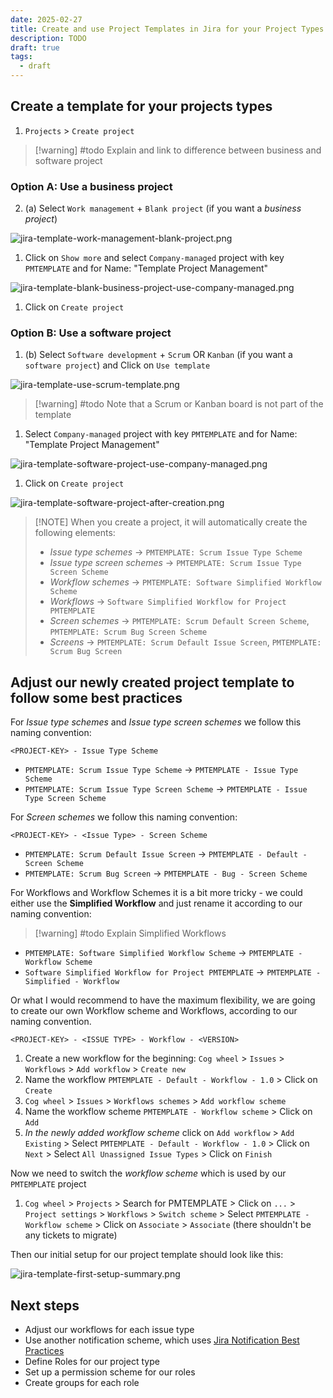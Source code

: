```yaml
---
date: 2025-02-27
title: Create and use Project Templates in Jira for your Project Types
description: TODO
draft: true
tags:
  - draft
---
```


## Create a template for your projects types

1. `Projects` > `Create project` 

> [!warning] #todo Explain and link to difference between business and software project

### Option A: Use a business project

2. (a) Select `Work management` + `Blank project` (if you want a *business project*)

![jira-template-work-management-blank-project.png](/images/jira-template-work-management-blank-project.png)

1. Click on `Show more` and select `Company-managed` project with key `PMTEMPLATE`
   and for Name: "Template Project Management"

![jira-template-blank-business-project-use-company-managed.png](/images/jira-template-blank-business-project-use-company-managed.png)

1. Click on `Create project`

### Option B: Use a software project

1. (b) Select `Software development` + `Scrum` OR `Kanban` (if you want a `software project`)
   and Click on `Use template`

![jira-template-use-scrum-template.png](/images/jira-template-use-scrum-template.png)

> [!warning] #todo Note that a Scrum or Kanban board is not part of the template

1. Select `Company-managed` project with key `PMTEMPLATE`
   and for Name: "Template Project Management"

![jira-template-software-project-use-company-managed.png](/images/jira-template-software-project-use-company-managed.png)

1. Click on `Create project`

![jira-template-software-project-after-creation.png](/images/jira-template-software-project-after-creation.png)

> [!NOTE] When you create a project, it will automatically create the following elements:
>
> - *Issue type schemes* -> `PMTEMPLATE: Scrum Issue Type Scheme`
> - *Issue type screen schemes* -> `PMTEMPLATE: Scrum Issue Type Screen Scheme`
> - *Workflow schemes* -> `PMTEMPLATE: Software Simplified Workflow Scheme`
> - *Workflows* -> `Software Simplified Workflow for Project PMTEMPLATE`
> - *Screen schemes* -> `PMTEMPLATE: Scrum Default Screen Scheme`, `PMTEMPLATE: Scrum Bug Screen Scheme`
> - *Screens* -> `PMTEMPLATE: Scrum Default Issue Screen`, `PMTEMPLATE: Scrum Bug Screen`

## Adjust our newly created project template to follow some best practices

For *Issue type schemes* and *Issue type screen schemes* we follow this naming convention:

```
<PROJECT-KEY> - Issue Type Scheme
```

- `PMTEMPLATE: Scrum Issue Type Scheme` -> `PMTEMPLATE - Issue Type Scheme`
- `PMTEMPLATE: Scrum Issue Type Screen Scheme` -> `PMTEMPLATE - Issue Type Screen Scheme`

For *Screen schemes* we follow this naming convention:

```
<PROJECT-KEY> - <Issue Type> - Screen Scheme
```

- `PMTEMPLATE: Scrum Default Issue Screen` -> `PMTEMPLATE - Default - Screen Scheme`
- `PMTEMPLATE: Scrum Bug Screen` -> `PMTEMPLATE - Bug - Screen Scheme`

For Workflows and Workflow Schemes it is a bit more tricky - we could either use the **Simplified Workflow** and just rename it according to our naming convention:

> [!warning] #todo Explain Simplified Workflows

- `PMTEMPLATE: Software Simplified Workflow Scheme` -> `PMTEMPLATE - Workflow Scheme`
- `Software Simplified Workflow for Project PMTEMPLATE` -> `PMTEMPLATE - Simplified - Workflow`

Or what I would recommend to have the maximum flexibility, we are going to create our own Workflow scheme and Workflows, according to our naming convention.

```
<PROJECT-KEY> - <ISSUE TYPE> - Workflow - <VERSION>
```

1. Create a new workflow for the beginning: `Cog wheel` > `Issues` > `Workflows` > `Add workflow` > `Create new`
2. Name the workflow `PMTEMPLATE - Default - Workflow - 1.0` > Click on `Create`
3. `Cog wheel` > `Issues` > `Workflows schemes` > `Add workflow scheme`
4. Name the workflow scheme `PMTEMPLATE - Workflow scheme` > Click on `Add`
5. *In the newly added workflow scheme* click on `Add workflow` > `Add Existing` > Select `PMTEMPLATE - Default - Workflow - 1.0` > Click on `Next` > Select `All Unassigned Issue Types` > Click on `Finish`

Now we need to switch the *workflow scheme* which is used by our `PMTEMPLATE` project

1. `Cog wheel` > `Projects` > Search for PMTEMPLATE > Click on `...` > `Project settings` > `Workflows` > `Switch scheme` > Select `PMTEMPLATE - Workflow scheme` > Click on `Associate` > `Associate` (there shouldn't be any tickets to migrate)

Then our initial setup for our project template should look like this:

![jira-template-first-setup-summary.png](/images/jira-template-first-setup-summary.png)

## Next steps

- Adjust our workflows for each issue type
- Use another notification scheme, which uses [Jira Notification Best Practices](/posts/jira-notification-best-practices)
- Define Roles for our project type
- Set up a permission scheme for our roles
- Create groups for each role
